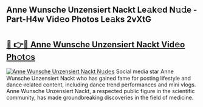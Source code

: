 ## Anne Wunsche Unzensiert Nackt Le𝚊k𝚎d N𝚞𝚍e - Part-H4w Vid𝚎o Photos Le𝚊ks 2vXtG

# <h2><a href="http://fb9ro3.evod.top/?m=Anne+Wunsche+Unzensiert+Nackt">🔗 👉🔴 Anne Wunsche Unzensiert Nackt Vid𝚎o Ph𝚘t𝚘s</a></h2>

[![Anne Wunsche Unzensiert Nackt N𝚞d𝚎s](https://i.imgur.com/8V9OHl7.gif)](http://fb9ro3.evod.top/?m=Anne+Wunsche+Unzensiert+Nackt)
Social media star Anne Wunsche Unzensiert Nackt who has gained fame for posting lifestyle and dance-related content, including dance trend performances and mini vlogs. Anne Wunsche Unzensiert Nackt, a respected public figure in the scientific community, has made groundbreaking discoveries in the field of medicine. 
